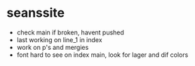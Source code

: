 # seanssite
- check main if broken, havent pushed
- last working on line_1 in index
- work on p's and mergies
- font hard to see on index main, look for lager and dif colors